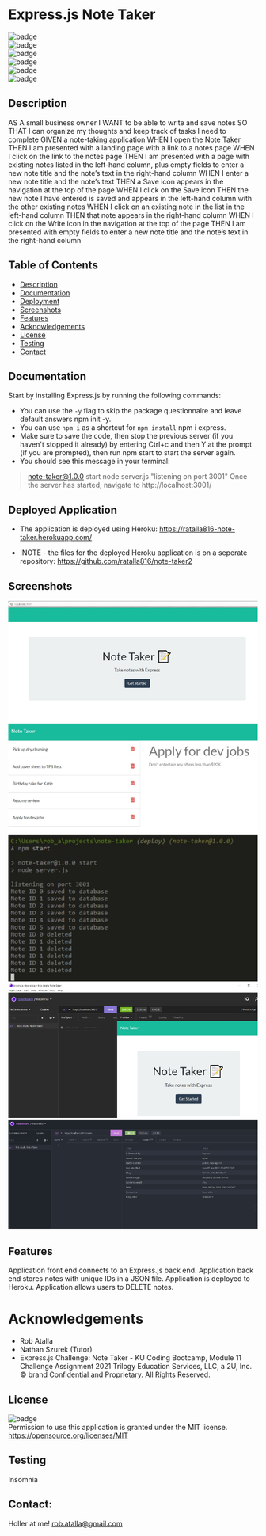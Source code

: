 # Express.js Note Taker

  ![badge](https://img.shields.io/github/languages/top/ratalla816/note-taker)
  <br> 
  ![badge](https://img.shields.io/github/languages/count/ratalla816/note-taker)
  <br>
  ![badge](https://img.shields.io/github/issues/ratalla816/note-taker)
  <br>
  ![badge](https://img.shields.io/github/issues-closed/ratalla816/note-taker)
  <br>
  ![badge](https://img.shields.io/github/last-commit/ratalla816/note-taker)
  <br>
  ![badge](https://img.shields.io/badge/license-MIT-important)
  
  ## Description
  
  AS A small business owner
  I WANT to be able to write and save notes
  SO THAT I can organize my thoughts and keep track of tasks I need to complete
  GIVEN a note-taking application
  WHEN I open the Note Taker
  THEN I am presented with a landing page with a link to a notes page
  WHEN I click on the link to the notes page
  THEN I am presented with a page with existing notes listed in the left-hand column, plus empty fields to enter a new note title and the note’s text in the right-hand column
  WHEN I enter a new note title and the note’s text
  THEN a Save icon appears in the navigation at the top of the page
  WHEN I click on the Save icon 
  THEN the new note I have entered is saved and appears in the left-hand column with the other existing notes
  WHEN I click on an existing note in the list in the left-hand column
  THEN that note appears in the right-hand column
  WHEN I click on the Write icon in the navigation at the top of the page
  THEN I am presented with empty fields to enter a new note title and the note’s text in the right-hand column
   
  ## Table of Contents
  - [Description](#description)
  - [Documentation](#documentation)
  - [Deployment](#deployment)
  - [Screenshots](#screenshots)
  - [Features](#features)
  - [Acknowledgements](#acknowledgements)
  - [License](#license)
  - [Testing](#testing)
  - [Contact](#contact)

  ## Documentation
  Start by installing Express.js by running the following commands:
  * You can use the `-y` flag to skip the package questionnaire and leave default answers
  npm init -y.
  * You can use `npm i` as a shortcut for `npm install` npm i express.
  * Make sure to save the code, then stop the previous server (if you haven't stopped it already) by entering Ctrl+c and then Y at the prompt (if you are prompted), then run npm start to start the server again.
  * You should see this message in your terminal: 
  > note-taker@1.0.0 start
  > node server.js "listening on port 3001"
  Once the server has started, navigate to http://localhost:3001/ 

  ## Deployed Application
  * The application is deployed using Heroku: https://ratalla816-note-taker.herokuapp.com/

  * !NOTE - the files for the deployed Heroku application is on a seperate repository: https://github.com/ratalla816/note-taker2
  ## Screenshots
  ![Screenshot](github/images/screenshot.png)
  <br>
  ![Screenshot](github/images/screenshot2.png)
  <br>
  ![Screenshot](github/images/screenshot3.png)
  <br>
  ![Screenshot](github/images/screenshot4.png)
  <br>
  ![Screenshot](github/images/screenshot5.png)
  
  ## Features
  Application front end connects to an Express.js back end.
  Application back end stores notes with unique IDs in a JSON file.
  Application is deployed to Heroku.
  Application allows users to DELETE notes.
  
  # Acknowledgements
   * Rob Atalla 
   * Nathan Szurek (Tutor)
   * Express.js Challenge: Note Taker - KU Coding Bootcamp, Module 11 Challenge Assignment    2021 Trilogy Education Services, LLC, a 2U, Inc. © 
   brand Confidential and Proprietary. All Rights Reserved. 
    
  ## License
  ![badge](https://img.shields.io/badge/license-MIT-important)
  <br>
  Permission to use this application is granted under the MIT license. <https://opensource.org/licenses/MIT>


  ## Testing
  Insomnia

  ## Contact:
  Holler at me! <a href="mailto:rob.atalla@gmail.com">rob.atalla@gmail.com</a>